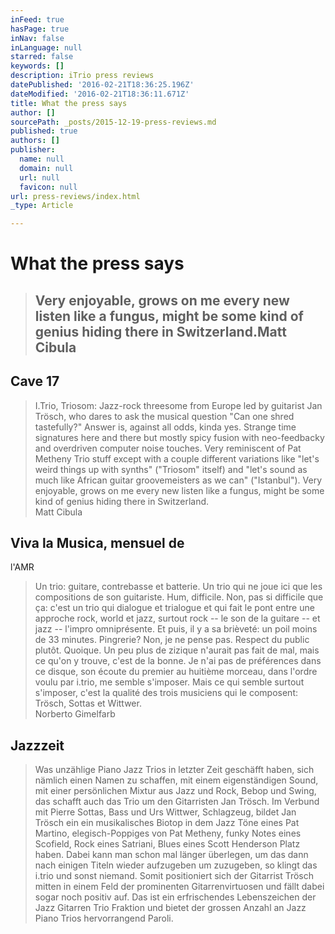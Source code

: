 ```yaml
---
inFeed: true
hasPage: true
inNav: false
inLanguage: null
starred: false
keywords: []
description: iTrio press reviews
datePublished: '2016-02-21T18:36:25.196Z'
dateModified: '2016-02-21T18:36:11.671Z'
title: What the press says
author: []
sourcePath: _posts/2015-12-19-press-reviews.md
published: true
authors: []
publisher:
  name: null
  domain: null
  url: null
  favicon: null
url: press-reviews/index.html
_type: Article

---
```

# What the press says

> ## Very enjoyable, grows on me every new listen like a fungus, might be some kind of genius hiding there in Switzerland.Matt Cibula

## Cave 17

> I.Trio,
> Triosom: Jazz-rock threesome from Europe led by guitarist Jan Trösch, who dares
> to ask the musical question "Can one shred tastefully?" Answer is, against all
> odds, kinda yes. Strange time signatures here and there but mostly spicy fusion
> with neo-feedbacky and overdriven computer noise touches. Very reminiscent of
> Pat Metheny Trio stuff except with a couple different variations like "let's
> weird things up with synths" ("Triosom" itself) and "let's sound as much like
> African guitar groovemeisters as we can" ("Istanbul"). Very enjoyable, grows on
> me every new listen like a fungus, might be some kind of genius hiding there in
> Switzerland.   
> Matt Cibula

## Viva la Musica, mensuel de
l'AMR

> Un trio: guitare,
> contrebasse et batterie. Un trio qui ne joue ici que les compositions de son
> guitariste. Hum, difficile. Non, pas si difficile que ça: c'est un trio qui
> dialogue et trialogue et qui fait le pont entre une approche rock, world et
> jazz, surtout rock -- le son de la guitare -- et jazz -- l'impro omniprésente. Et
> puis, il y a sa brièveté: un poil moins de 33 minutes. Pingrerie? Non, je ne
> pense pas. Respect du public plutôt. Quoique. Un peu plus de zizique n'aurait
> pas fait de mal, mais ce qu'on y trouve, c'est de la bonne. Je n'ai pas de
> préférences dans ce disque, son écoute du premier au huitième morceau, dans
> l'ordre voulu par i.trio, me semble s'imposer. Mais ce qui semble surtout
> s'imposer, c'est la qualité des trois musiciens qui le composent: Trösch,
> Sottas et Wittwer.  
> Norberto Gimelfarb

## Jazzzeit

> Was unzählige Piano Jazz
> Trios in letzter Zeit geschäfft haben, sich nämlich einen Namen zu schaffen,
> mit einem eigenständigen Sound, mit einer persönlichen Mixtur aus Jazz und
> Rock, Bebop und Swing, das schafft auch das Trio um den Gitarristen Jan Trösch.
> Im Verbund mit Pierre Sottas, Bass und Urs Wittwer, Schlagzeug, bildet Jan
> Trösch ein ein musikalisches Biotop in dem Jazz Töne eines Pat Martino,
> elegisch-Poppiges von Pat Metheny, funky Notes eines Scofield, Rock eines
> Satriani, Blues eines Scott Henderson Platz haben. Dabei kann man schon mal
> länger überlegen, um das dann nach einigen Titeln wieder aufzugeben um zuzugeben,
> so klingt das i.trio und sonst niemand. Somit positioniert sich der Gitarrist
> Trösch mitten in einem Feld der prominenten Gitarrenvirtuosen und fällt dabei
> sogar noch positiv auf. Das ist ein erfrischendes Lebenszeichen der Jazz
> Gitarren Trio Fraktion und bietet der grossen Anzahl an Jazz Piano Trios
> hervorrangend Paroli.